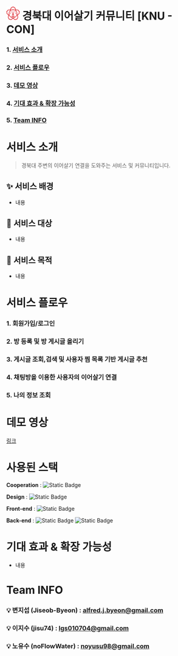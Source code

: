 # <img src="knu_logo.svg" width="35" height="35"> 경북대 이어살기 커뮤니티 [KNU - CON]

### 1. [서비스 소개](notion://www.notion.so/928bf1591414452798c30e166d1b8d69#%EC%84%9C%EB%B9%84%EC%8A%A4-%EC%86%8C%EA%B0%9C)

### 2. [서비스 플로우](notion://www.notion.so/928bf1591414452798c30e166d1b8d69#%EC%84%9C%EB%B9%84%EC%8A%A4-%ED%94%8C%EB%A1%9C%EC%9A%B0)

### 3. [데모 영상](notion://www.notion.so/928bf1591414452798c30e166d1b8d69#%EB%8D%B0%EB%AA%A8-%EC%98%81%EC%83%81)

### 4. [기대 효과 & 확장 가능성](notion://www.notion.so/928bf1591414452798c30e166d1b8d69#%EA%B8%B0%EB%8C%80-%ED%9A%A8%EA%B3%BC-&-%ED%99%95%EC%9E%A5-%EA%B0%80%EB%8A%A5%EC%84%B1)

### 5. [Team INFO](notion://www.notion.so/928bf1591414452798c30e166d1b8d69#team-info)

# 서비스 소개

> 경북대 주변의 이어살기 연결을 도와주는 서비스 및 커뮤니티입니다.
> 

## ✨ 서비스 배경

- 내용

## 🎯 서비스 대상

- 내용

## 🚀 서비스 목적

- 내용

# 서비스 플로우

### 1. 회원가입/로그인

### 2. 방 등록 및 방 게시글 올리기

### 3. 게시글 조회,검색 및 사용자 찜 목록 기반 게시글 추천

### 4. 채팅방을 이용한 사용자의 이어살기 연결

### 5. 나의 정보 조회

# 데모 영상

[링크](notion://www.notion.so/%EB%A7%81%ED%81%AC)

# 사용된 스택

**Cooperation** :
<img alt="Static Badge" src="https://img.shields.io/badge/Github-%23181717?style=for-the-badge&logo=Github&logoColor=white">

**Design** :
<img alt="Static Badge" src="https://img.shields.io/badge/Figma-%23F24E1E?style=for-the-badge&logo=Figma&logoColor=white">

**Front-end** :
<img alt="Static Badge" src="https://img.shields.io/badge/Svelte-%23FF3E00?style=for-the-badge&logo=Svelte&logoColor=white">

**Back-end** :
<img alt="Static Badge" src="https://img.shields.io/badge/Fastapi-%23009688?style=for-the-badge&logo=Fastapi&logoColor=white">
<img alt="Static Badge" src="https://img.shields.io/badge/Oracle-%23F80000?style=for-the-badge&logo=Oracle&logoColor=white">


# 기대 효과 & 확장 가능성

- 내용

# Team INFO

### 💡 변지섭 (Jiseob-Byeon) : [alfred.j.byeon@gmail.com](mailto:alfred.j.byeon@gmail.com)

### 💡 이지수 (jisu74) : [lgs010704@gmail.com](mailto:lgs010704@gmail.com)

### 💡 노유수 (noFlowWater) : [noyusu98@gmail.com](mailto:noyusu98@gmail.com)
